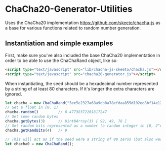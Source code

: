 # ChaCha20-Generator-Utilities
Uses the ChaCha20 implementation https://github.com/skeeto/chacha-js as a base for various functions related to random number generation.


## Instantiation and simple examples
First, make sure you've also included the base ChaCha20 implementation in 
order to be able to use the ChaChaRand object, like so:
```html
<script type="text/javascript" src="lib/chacha-js-skeeto/chacha.js"></script>
<script type="text/javascript" src="chacha20-generator.js"></script>
```


When instantiating, the seed should be a hexadecimal number represented by a string of at least 80 characters. 
If it's longer the extra characters are ignored.

```js
let chacha = new ChaChaRand("5ee5e2327a68a9db8a78efdaa855d102ed8bf14e128e0a72ae1c9d72e5f9747e27479f21dfbfd501");
// Get a float in [0, 1)
chacha.random()         // 0.47738372261817247
// Get some random bytes
chacha.getBytes(3)      // Uint8Array(3) [ 92, 49, 78 ]
// Get random bits represented as a number (a random integer in [0, 2^n - 1] where n is the argument given)
chacha.getRandBits(4)   // 9

// This will act as if the seed were a string of 80 zeros (but also warn you about it)
let chacha0 = new ChaChaRand();

```

